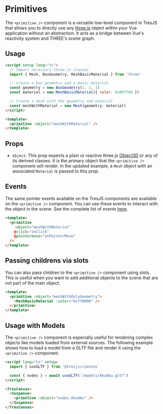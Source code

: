 # Primitives

The `<primitive />` component is a versatile low-level component in TresJS that allows you to directly use any [three.js](https://threejs.org/) object within your Vue application without an abstraction. It acts as a bridge between Vue's reactivity system and THREE's scene graph.

## Usage

```html
<script setup lang="ts">
  // Import necessary three.js classes
  import { Mesh, BoxGeometry, MeshBasicMaterial } from 'three'

  // Create a box geometry and a basic material
  const geometry = new BoxGeometry(1, 1, 1)
  const material = new MeshBasicMaterial({ color: 0x00ff00 })

  // Create a mesh with the geometry and material
  const meshWithMaterial = new Mesh(geometry, material)
</script>

<template>
  <primitive :object="meshWithMaterial" />
</template>
```

## Props

- `object`: This prop expects a plain or reactive three.js [Object3D](https://threejs.org/docs/index.html?q=Object#api/en/core/Object3D) or any of its derived classes. It is the primary object that the `<primitive />` component will render. In the updated example, a `Mesh` object with an associated `Material` is passed to this prop.

## Events

The same pointer events available on the TresJS components are available on the `<primitive />` component. You can use these events to interact with the object in the scene. See the complete list of events [here](/api/events).

```html
<template>
  <primitive
    :object="meshWithMaterial"
    @click="onClick"
    @pointermove="onPointerMove"
  />
</template>
```

## Passing childrens via slots

You can also pass children to the `<primitive />` component using slots. This is useful when you want to add additional objects to the scene that are not part of the main object.

```html
<template>
  <primitive :object="meshWithOnlyGeometry">
    <MeshBasicMaterial :color="0xff0000" />
  </primitive>
</template>
```

## Usage with Models

The `<primitive />` component is especially useful for rendering complex objects like models loaded from external sources. The following example shows how to load a model from a GLTF file and render it using the `<primitive />` component.

```html
<script lang="ts" setup>
  import { useGLTF } from '@tresjs/cientos'

  const { nodes } = await useGLTF('/models/AkuAku.gltf')
</script>

<TresCanvas>
  <Suspense>
    <primitive :object="nodes.AkuAku" />
  </Suspense>
</TresCanvas>
```
